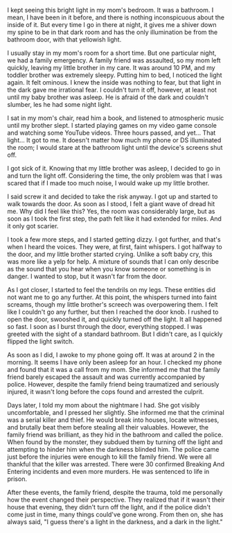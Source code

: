  

I kept seeing this bright light in my mom's bedroom. It was a bathroom. I mean, I have been in it before, and there is nothing inconspicuous about the inside of it. But every time I go in there at night, it gives me a shiver down my spine to be in that dark room and has the only illumination be from the bathroom door, with that yellowish light.

I usually stay in my mom's room for a short time. But one particular night, we had a family emergency. A family friend was assaulted, so my mom left quickly, leaving my little brother in my care. It was around 10 PM, and my toddler brother was extremely sleepy. Putting him to bed, I noticed the light again. It felt ominous. I knew the inside was nothing to fear, but that light in the dark gave me irrational fear. I couldn't turn it off, however, at least not until my baby brother was asleep. He is afraid of the dark and couldn't slumber, les he had some night light.

I sat in my mom's chair, read him a book, and listened to atmospheric music until my brother slept. I started playing games on my video game console and watching some YouTube videos. Three hours passed, and yet... That light... It got to me. It doesn't matter how much my phone or DS illuminated the room; I would stare at the bathroom light until the device's screens shut off.

I got sick of it. Knowing that my little brother was asleep, I decided to go in and turn the light off. Considering the time, the only problem was that I was scared that if I made too much noise, I would wake up my little brother.

I said screw it and decided to take the risk anyway. I got up and started to walk towards the door. As soon as I stood, I felt a giant wave of dread hit me. Why did I feel like this? Yes, the room was considerably large, but as soon as I took the first step, the path felt like it had extended for miles. And it only got scarier. 

I took a few more steps, and I started getting dizzy. I got further, and that's when I heard the voices. They were, at first, faint whispers. I got halfway to the door, and my little brother started crying. Unlike a soft baby cry, this was more like a yelp for help. A mixture of sounds that I can only describe as the sound that you hear when you know someone or something is in danger. I wanted to stop, but it wasn't far from the door.

As I got closer, I started to feel the tendrils on my legs. These entities did not want me to go any further. At this point, the whispers turned into faint screams, though my little brother's screech was overpowering them. I felt like I couldn't go any further, but then I reached the door knob. I rushed to open the door, swooshed it, and quickly turned off the light. It all happened so fast. I soon as I burst through the door, everything stopped. I was greeted with the sight of a standard bathroom. But I didn't care, as I quickly flipped the light switch.

As soon as I did, I awoke to my phone going off. It was at around 2 in the morning. It seems I have only been asleep for an hour. I checked my phone and found that it was a call from my mom. She informed me that the family friend barely escaped the assault and was currently accompanied by police. However, despite the family friend being traumatized and seriously injured, it wasn't long before the cops found and arrested the culprit.

Days later, I told my mom about the nightmare I had. She got visibly uncomfortable, and I pressed her slightly. She informed me that the criminal was a serial killer and thief. He would break into houses, locate witnesses, and brutally beat them before stealing all their valuables. However, the family friend was brilliant, as they hid in the bathroom and called the police. When found by the monster, they subdued them by turning off the light and attempting to hinder him when the darkness blinded him. The police came just before the injuries were enough to kill the family friend. We were all thankful that the killer was arrested. There were 30 confirmed Breaking And Entering incidents and even more murders. He was sentenced to life in prison.

After these events, the family friend, despite the trauma, told me personally how the event changed their perspective. They realized that if it wasn't their house that evening, they didn't turn off the light, and if the police didn't come just in time, many things could've gone wrong. From then on, she has always said, "I guess there's a light in the darkness, and a dark in the light."